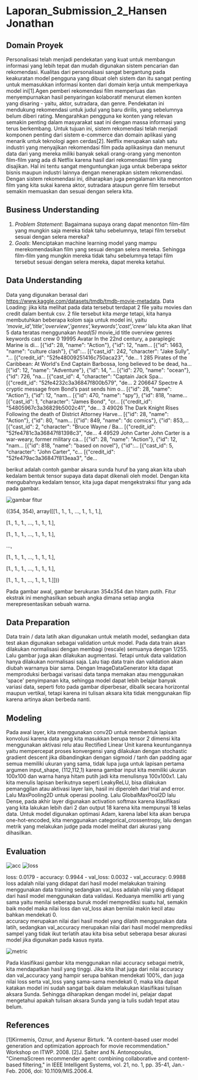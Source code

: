 # Laporan_Submission_2_Hansen Jonathan

## Domain Proyek
Personalisasi telah menjadi pendekatan yang kuat untuk membangun informasi yang lebih tepat dan mudah digunakan sistem pencarian dan rekomendasi. Kualitas dari personalisasi sangat bergantung pada keakuratan model pengguna yang dibuat oleh sistem dan itu sangat penting untuk memasukkan informasi konten dari domain kerja untuk memperkaya model ini[1].Agen pemberi rekomendasi film memperluas dan menyempurnakan hasil penyaringan kolaboratif menurut elemen konten yang disaring - yaitu, aktor, sutradara, dan genre. Pendekatan ini mendukung rekomendasi untuk judul yang baru dirilis, yang sebelumnya belum diberi rating. Mengarahkan pengguna ke konten yang relevan semakin penting dalam masyarakat saat ini dengan massa informasi yang terus berkembang. Untuk tujuan ini, sistem rekomendasi telah menjadi komponen penting dari sistem e-commerce dan domain aplikasi yang menarik untuk teknologi agen cerdas[2]. Netflix merupakan salah satu industri yang menyajikan rekomendasi film pada aplikasinya dan menurut data dari yang mereka miliki banyak sekali orang-orang yang menonton film-film yang ada di Netflix karena hasil dari rekomendasi film yang disajikan. Hal ini tentu sangat menguntungkan juga untuk beberapa sektor bisnis maupun industri lainnya dengan menerapkan sistem rekomendasi. Dengan sistem rekomendasi ini, diharapkan juga pengalaman kita menonton film yang kita sukai karena aktor, sutradara ataupun genre film tersebut semakin memuaskan dan sesuai dengan selera kita.

## Business Understanding
1. *Problem Statement*:
   Bagaimana supaya orang dapat menonton film-film yang mungkin saja mereka tidak tahu sebelumnya, tetapi film tersebut sesuai dengan selera mereka?
2. *Goals*:
   Menciptakan machine learning model yang mampu merekomendasikan film yang sesuai dengan selera mereka. Sehingga film-film yang mungkin mereka tidak tahu sebelumnya tetapi film tersebut sesuai dengan selera mereka, dapat mereka ketahui.


## Data Understanding
Data yang digunakan berasal dari https://www.kaggle.com/datasets/tmdb/tmdb-movie-metadata.
Data Loading: jika kita melihat pada data tersebut terdapat 2 file yaitu movies dan credit dalam bentuk csv. 2 file tersebut kita *merge* tetapi, kita hanya membutuhkan beberapa kolom saja untuk model ini, yaitu *'movie_id','title','overview','genres','keywords','cast','crew'* lalu kita akan lihat 5 data teratas menggunakan *head(5)*
movie_id	title	overview	genres	keywords	cast	crew
0	19995	Avatar	In the 22nd century, a paraplegic Marine is di...	[{"id": 28, "name": "Action"}, {"id": 12, "nam...	[{"id": 1463, "name": "culture clash"}, {"id":...	[{"cast_id": 242, "character": "Jake Sully", "...	[{"credit_id": "52fe48009251416c750aca23", "de...
1	285	Pirates of the Caribbean: At World's End	Captain Barbossa, long believed to be dead, ha...	[{"id": 12, "name": "Adventure"}, {"id": 14, "...	[{"id": 270, "name": "ocean"}, {"id": 726, "na...	[{"cast_id": 4, "character": "Captain Jack Spa...	[{"credit_id": "52fe4232c3a36847f800b579", "de...
2	206647	Spectre	A cryptic message from Bond’s past sends him o...	[{"id": 28, "name": "Action"}, {"id": 12, "nam...	[{"id": 470, "name": "spy"}, {"id": 818, "name...	[{"cast_id": 1, "character": "James Bond", "cr...	[{"credit_id": "54805967c3a36829b5002c41", "de...
3	49026	The Dark Knight Rises	Following the death of District Attorney Harve...	[{"id": 28, "name": "Action"}, {"id": 80, "nam...	[{"id": 849, "name": "dc comics"}, {"id": 853,...	[{"cast_id": 2, "character": "Bruce Wayne / Ba...	[{"credit_id": "52fe4781c3a36847f81398c3", "de...
4	49529	John Carter	John Carter is a war-weary, former military ca...	[{"id": 28, "name": "Action"}, {"id": 12, "nam...	[{"id": 818, "name": "based on novel"}, {"id":...	[{"cast_id": 5, "character": "John Carter", "c...	[{"credit_id": "52fe479ac3a36847f813eaa3", "de...




berikut adalah contoh gambar aksara sunda huruf ba yang akan kita ubah kedalam bentuk tensor supaya data dapat dikenali oleh model. Dengan kita mengubahnya kedalam tensor, kita juga dapat mengekstraksi fitur yang ada pada gambar.

![gambar fitur](https://user-images.githubusercontent.com/106476815/181236794-5a64370f-263c-4633-a23f-a90f0d87b3db.png)

((354, 354),
array([[1., 1., 1., ..., 1., 1., 1.],

[1., 1., 1., ..., 1., 1., 1.],
        
[1., 1., 1., ..., 1., 1., 1.],
        
...,
        
[1., 1., 1., ..., 1., 1., 1.],
        
[1., 1., 1., ..., 1., 1., 1.],
        
[1., 1., 1., ..., 1., 1., 1.]]))
        
Pada gambar awal, gambar berukuran 354x354 dan hitam putih. Fitur ekstrak ini menghasilkan sebuah angka dimana setiap angka merepresentasikan sebuah warna.


## Data Preparation

Data train / data latih akan digunakan untuk melatih model, sedangkan data test akan digunakan sebagai validation untuk model. Pada data train akan dilakukan normalisasi dengan membagi (rescale) semuanya dengan 1/255. Lalu gambar juga akan dilakukan augmentasi. Tetapi untuk data validation hanya dilakukan normalisasi saja. Lalu tiap data train dan validation akan diubah warnanya biar sama. Dengan ImageDataGenerator kita dapat memproduksi berbagai varisasi data tanpa memakan atau menggunakan 'space' penyimpanan kita, sehingga model dapat lebih belajar banyak variasi data, seperti foto pada gambar diperbesar, dibalik secara horizontal maupun vertikal, tetapi karena ini tulisan aksara kita tidak menggunakan flip karena artinya akan berbeda nanti.


## Modeling
Pada awal layer, kita menggunakan conv2D untuk membentuk lapisan konvolusi karena data yang kita masukkan berupa tensor 2 dimensi kita menggunakan aktivasi relu atau Rectified Linear Unit karena keuntungannya yaitu mempercepat proses konvergensi yang dilakukan dengan stochastic gradient descent jika dibandingkan dengan sigmoid / tanh dan padding agar semua memiliki ukuran yang sama, tidak lupa juga untuk lapisan pertama argumen input_shape, (112,112,1) karena gambar input kita memiliki ukuran 100x100 dan warna hanya hitam putih jadi kita menulisnya 100x100x1. Lalu kita menulis lapisan berikutnya seperti LeakyReLU, bisa dilakukan pemanggilan atau aktivasi layer lain, hasil ini diperoleh dari trial and error. Lalu MaxPooling2D untuk operasi pooling. Lalu GlobalMaxPool2D lalu Dense, pada akhir layer digunakan activation softmax karena klasifikasi yang kita lakukan lebih dari 2 dan output 18 karena kita mempunyai 18 kelas data. Untuk model digunakan optimasi Adam, karena label kita akan berupa one-hot-encoded, kita menggunakan categorical_crossentropy, lalu dengan metrik yang melakukan judge pada model melihat dari akurasi yang dihasilkan.


## Evaluation

![acc](https://user-images.githubusercontent.com/106476815/181580647-3aa65748-9514-4764-9b2f-71c43ae9e660.png)
![loss](https://user-images.githubusercontent.com/106476815/181580636-831aaab5-6d09-4519-a4c0-422c95f0db15.png)

loss: 0.0179 - accuracy: 0.9944 - val_loss: 0.0032 - val_accuracy: 0.9988
loss adalah nilai yang didapat dari hasil model melakukan training menggunakan data training sedangkan val_loss adalah nilai yang didapat dari hasil model menggunakan data validasi. Keduanya memiliki arti yang sama yaitu menilai seberapa buruk model memprediksi suatu hal, semakin baik model maka nilai loss dan val_loss akan bernilai makin kecil atau bahkan mendekati 0.  
accuracy merupakan nilai dari hasil model yang dilatih menggunakan data latih, sedangkan val_accuracy merupakan nilai dari hasil model memprediksi sampel yang tidak ikut terlatih atau kita bisa sebut seberapa besar akurasi model jika digunakan pada kasus nyata.

![metric](https://user-images.githubusercontent.com/106476815/181580642-909dc65a-b98c-4b11-afcb-7112a78aed4b.png)

Pada klasifikasi gambar kita menggunakan nilai accuracy sebagai metrik, kita mendapatkan hasil yang tinggi. Jika kita lihat juga dari nilai accuracy dan val_accuracy yang hampir serupa bahkan mendekati 100%, dan juga nilai loss serta val_loss yang sama-sama mendekati 0, maka kita dapat katakan model ini sudah sangat baik dalam melakukan klasifikasi tulisan aksara Sunda.
Sehingga diharapkan dengan model ini, pelajar dapat mengetahui apakah tulisan aksara Sunda yang ia tulis sudah tepat atau belum.

## References
[1]Kirmemis, Oznur, and Aysenur Birturk. "A content-based user model generation and optimization approach for movie recommendation." Workshop on ITWP. 2008.
[2]J. Salter and N. Antonopoulos, "CinemaScreen recommender agent: combining collaborative and content-based filtering," in IEEE Intelligent Systems, vol. 21, no. 1, pp. 35-41, Jan.-Feb. 2006, doi: 10.1109/MIS.2006.4.
